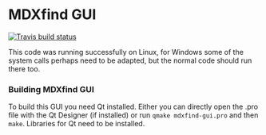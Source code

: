 # MDXfind GUI

[![Travis build status](https://travis-ci.org/s3inlc/mdxfind-gui.svg?branch=master)](https://travis-ci.org/s3inlc/mdxfind-gui)

This code was running successfully on Linux, for Windows some of the system calls perhaps need to be adapted, but the normal code should run there too.

### Building MDXfind GUI

To build this GUI you need Qt installed. Either you can directly open the .pro file with the Qt Designer (if installed) or run ```qmake mdxfind-gui.pro``` and then ```make```. Libraries for Qt need to be installed.
